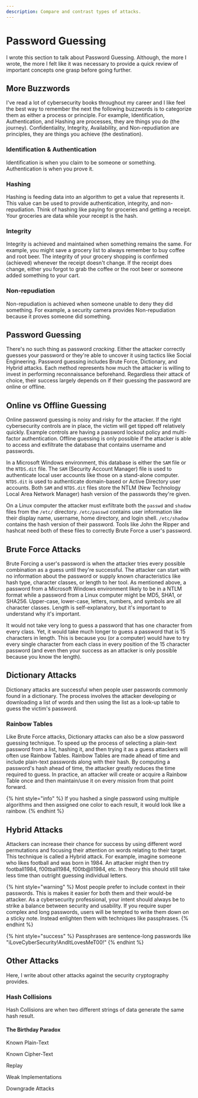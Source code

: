 ```yaml
---
description: Compare and contrast types of attacks.
---
```


# Password Guessing

I wrote this section to talk about Password Guessing. Although, the more I wrote, the more I felt like it was necessary to provide a quick review of important concepts one grasp before going further. 

## More Buzzwords

I've read a lot of cybersecurity books throughout my career and I like feel the best way to remember the next the following buzzwords is to categorize them as either a process or principle. For example, Identification, Authentication, and Hashing are processes, they are things you do \(the journey\). Confidentiality, Integrity, Availability, and Non-repudiation are principles, they are things you achieve \(the destination\). 

### Identification & Authentication

Identification is when you claim to be someone or something. Authentication is when you prove it. 

### Hashing

Hashing is feeding data into an algorithm to get a value that represents it. This value can be used to provide authentication, integrity, and non-repudiation. Think of hashing like paying for groceries and getting a receipt. Your groceries are data while your receipt is the hash. 

### Integrity

Integrity is achieved and maintained when something remains the same. For example, you might save a grocery list to always remember to buy coffee and root beer. The integrity of your grocery shopping is confirmed \(achieved\) whenever the receipt doesn't change. If the receipt does change, either you forgot to grab the coffee or the root beer or someone added something to your cart.  

### Non-repudiation

Non-repudiation is achieved when someone unable to deny they did something. For example, a security camera provides Non-repudiation because it proves someone did something.  

## Password Guessing

There's no such thing as password _cracking_. Either the attacker correctly guesses your password or they're able to uncover it using tactics like Social Engineering. Password guessing includes Brute Force, Dictionary, and Hybrid attacks. Each method represents how much the attacker is willing to invest in performing reconnaissance beforehand. Regardless their attack of choice, their success largely depends on if their guessing the password are online or offline.

## Online vs Offline Guessing

Online password guessing is noisy and risky for the attacker. If the right cybersecurity controls are in place, the victim will get tipped off relatively quickly. Example controls are having a password lockout policy and multi-factor authentication. Offline guessing is only possible if the attacker is able to access and exfiltrate the database that contains username and passwords.

In a Microsoft Windows environment, this database is either the `SAM` file or the `NTDS.dit` file. The `SAM` \(Security Account Manager\) file is used to authenticate local user accounts like those on a stand-alone computer. `NTDS.dit` is used to authenticate domain-based or Active Directory user accounts. Both `SAM` and `NTDS.dit` files store the NTLM \(New Technology Local Area Network Manager\) hash version of the passwords they're given.

On a Linux computer the attacker must exfiltrate both the `passwd` and `shadow` files from the `/etc/` directory. `/etc/passwd` contains user information like their display name, username, home directory, and login shell. `/etc/shadow` contains the hash version of their password. Tools like John the Ripper and hashcat need both of these files to correctly Brute Force a user's password.

## Brute Force Attacks

Brute Forcing a user's password is when the attacker tries every possible combination as a guess until they're successful. The attacker can start with no information about the password or supply known characteristics like hash type, character classes, or length to her tool. As mentioned above, a password from a Microsoft Windows environment likely to be in a NTLM format while a password from a Linux computer might be MD5, SHA1, or SHA256. Upper-case, lower-case, letters, numbers, and symbols are all character classes. Length is self-explanatory, but it's important to understand why it's important.

It would not take very long to guess a password that has one character from every class. Yet, it would take much longer to guess a password that is 15 characters in length. This is because you \(or a computer\) would have to try every single character from each class in every position of the 15 character password \(and even then your success as an attacker is only possible because you know the length\).

## Dictionary Attacks

Dictionary attacks are successful when people user passwords commonly found in a dictionary. The process involves the attacker developing or downloading a list of words and then using the list as a look-up table to guess the victim's password. 

### Rainbow Tables

Like Brute Force attacks, Dictionary attacks can also be a slow password guessing technique. To speed up the process of selecting a plain-text password from a list, hashing it, and then trying it as a guess attackers will often use Rainbow Tables. Rainbow Tables are made ahead of time and include plain-text passwords along with their hash. By computing a password's hash ahead of time, the attacker greatly reduces the time required to guess. In practice, an attacker will create or acquire a Rainbow Table once and then maintain/use it on every mission from that point forward. 

{% hint style="info" %}
If you hashed a single password using multiple algorithms and then assigned one color to each result, it would look like a rainbow. 
{% endhint %}

## Hybrid Attacks

Attackers can increase their chance for success by using different word permutations and focusing their attention on words relating to their target. This technique is called a Hybrid attack. For example, imagine someone who likes football and was born in 1984. An attacker might then try football1984, f00tball1984, f00tb@ll1984, etc. In theory this should still take less time than outright guessing individual letters.

{% hint style="warning" %}
Most people prefer to include context in their passwords. This is makes it easier for both them and their would-be attacker. As a cybersecurity professional, your intent should always be to strike a balance between security and usability. If you require super complex and long passwords, users will be tempted to write them down on a sticky note. Instead enlighten them with techniques like passphrases.
{% endhint %}

{% hint style="success" %}
Passphrases are sentence-long passwords like "iLoveCyberSecurity!AndItLovesMeT00!"
{% endhint %}

## Other Attacks

Here, I write about other attacks against the security cryptography provides. 

### **Hash** Collisions

Hash Collisions are when two different strings of data generate the same hash result. 

#### The Birthday Paradox

Known Plain-Text

Known Cipher-Text

Replay

Weak Implementations

Downgrade Attacks

